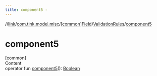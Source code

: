 ```yaml
---
title: component5 -
---
```

//[link](../../../index.md)/[com.tink.model.misc](../../index.md)/[[common]Field](../index.md)/[ValidationRules](index.md)/[component5](component5.md)



# component5  
[common]  
Content  
operator fun [component5](component5.md)(): [Boolean](https://kotlinlang.org/api/latest/jvm/stdlib/kotlin/-boolean/index.html)  



